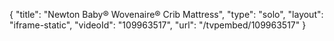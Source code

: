 {
    "title": "Newton Baby&reg; Wovenaire&reg; Crib Mattress",
    "type": "solo",
    "layout": "iframe-static",
    "videoId": "109963517",
    "url": "\/tvpembed\/109963517"
}